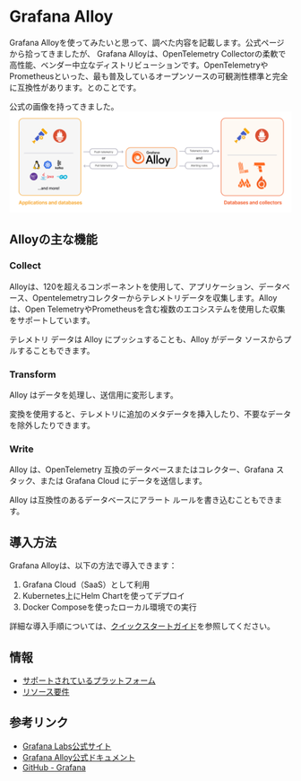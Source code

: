 # Grafana Alloy

Grafana Alloyを使ってみたいと思って、調べた内容を記載します。公式ページから拾ってきましたが、
Grafana Alloyは、OpenTelemetry Collectorの柔軟で高性能、ベンダー中立なディストリビューションです。OpenTelemetryやPrometheusといった、最も普及しているオープンソースの可観測性標準と完全に互換性があります。とのことです。

公式の画像を持ってきました。
![Grafana Alloy Architecture](../../../images/grafana-alloy-architecture.png)

## Alloyの主な機能
### Collect
Alloyは、120を超えるコンポーネントを使用して、アプリケーション、データベース、Opentelemetryコレクターからテレメトリデータを収集します。Alloyは、Open TelemetryやPrometheusを含む複数のエコシステムを使用した収集をサポートしています。

テレメトリ データは Alloy にプッシュすることも、Alloy がデータ ソースからプルすることもできます。

### Transform
Alloy はデータを処理し、送信用に変形します。

変換を使用すると、テレメトリに追加のメタデータを挿入したり、不要なデータを除外したりできます。

### Write
Alloy は、OpenTelemetry 互換のデータベースまたはコレクター、Grafana スタック、または Grafana Cloud にデータを送信します。

Alloy は互換性のあるデータベースにアラート ルールを書き込むこともできます。

## 導入方法

Grafana Alloyは、以下の方法で導入できます：

1. Grafana Cloud（SaaS）として利用
2. Kubernetes上にHelm Chartを使ってデプロイ
3. Docker Composeを使ったローカル環境での実行

詳細な導入手順については、[クイックスタートガイド](./quick_launch.md)を参照してください。

## 情報
- [サポートされているプラ​​ットフォーム](https://grafana.com/docs/alloy/latest/introduction/supported-platforms/)
- [リソース要件](https://grafana.com/docs/alloy/latest/introduction/estimate-resource-usage/)


## 参考リンク

- [Grafana Labs公式サイト](https://grafana.com/)
- [Grafana Alloy公式ドキュメント](https://grafana.com/docs/)
- [GitHub - Grafana](https://github.com/grafana/grafana)
